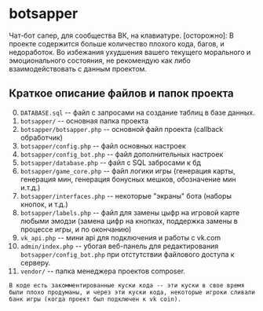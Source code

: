 # botsapper
Чат-бот сапер, для сообщества ВК, на клавиатуре. [осторожно]: В проекте содержится больше количество плохого кода, багов, и недоработок. Во избежания ухудшения вашего текущего морального и эмоционального состояния, не рекомендую как либо взаимодействовать с данным проектом. 

## Краткое описание файлов и папок проекта
0. `DATABASE.sql` -- файл с запросами на создание таблиц в базе данных.
1. `botsapper/` -- основная папка проекта
2. `botsapper/botsapper.php` -- основной файл проекта (callback обработчик)
3. `botsapper/config.php` -- файл основных настроек
4. `botsapper/config_bot.php` -- файл дополнительных настроек
5. `botsapper/database.php` -- файл с SQL забросами к бд
6. `botsapper/game_core.php` -- файл логики игры (генерация карты, генерация мин, генерация бонусных мешков, обозначение мин и.т.д.)
7. `botsapper/interfaces.php` -- некоторые "экраны" бота (наборы кнопок, и т.д.)
8. `botsapper/labels.php` -- файл для замены цыфр на игровой карте любыми эмодзи (замена цифр на кнопках, поддержка замены в процессе игры, и по окончанию)
9. `vk_api.php` -- мини api для подключения и работы с vk.com
10. `admin/index.php` -- убогая веб-панель для редактирования ``` botsapper/config_bot.php ``` при отстутствии файлового доступа к серверу.
11. `vendor/` -- папка менеджера проектов composer.

``` В коде есть закомментированные куски кода -- эти куски в свое время были плохо продуманы, и через эти куски кода, некоторые игроки сливали банк игры (когда проект был подключен к vk coin).  ```
